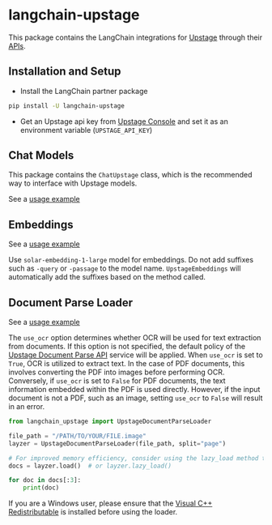 # langchain-upstage

This package contains the LangChain integrations for [Upstage](https://upstage.ai) through their [APIs](https://developers.upstage.ai/docs/getting-started/models).

## Installation and Setup

- Install the LangChain partner package
```bash
pip install -U langchain-upstage
```

- Get an Upstage api key from [Upstage Console](https://console.upstage.ai/home) and set it as an environment variable (`UPSTAGE_API_KEY`)

## Chat Models

This package contains the `ChatUpstage` class, which is the recommended way to interface with Upstage models.

See a [usage example](https://python.langchain.com/docs/integrations/chat/upstage)

## Embeddings

See a [usage example](https://python.langchain.com/docs/integrations/text_embedding/upstage)

Use `solar-embedding-1-large` model for embeddings. Do not add suffixes such as `-query` or `-passage` to the model name.
`UpstageEmbeddings` will automatically add the suffixes based on the method called.

## Document Parse Loader

See a [usage example](https://python.langchain.com/v0.1/docs/integrations/document_loaders/upstage/)

The `use_ocr` option determines whether OCR will be used for text extraction from documents. If this option is not specified, the default policy of the [Upstage Document Parse API](https://console.upstage.ai/docs/capabilities/document-parse#request) service will be applied. When `use_ocr` is set to `True`, OCR is utilized to extract text. In the case of PDF documents, this involves converting the PDF into images before performing OCR. Conversely, if `use_ocr` is set to `False` for PDF documents, the text information embedded within the PDF is used directly. However, if the input document is not a PDF, such as an image, setting `use_ocr` to `False` will result in an error.

```python
from langchain_upstage import UpstageDocumentParseLoader

file_path = "/PATH/TO/YOUR/FILE.image"
layzer = UpstageDocumentParseLoader(file_path, split="page")

# For improved memory efficiency, consider using the lazy_load method to load documents page by page.
docs = layzer.load()  # or layzer.lazy_load()

for doc in docs[:3]:
    print(doc)
```

If you are a Windows user, please ensure that the [Visual C++ Redistributable](https://learn.microsoft.com/en-us/cpp/windows/latest-supported-vc-redist?view=msvc-170) is installed before using the loader.
